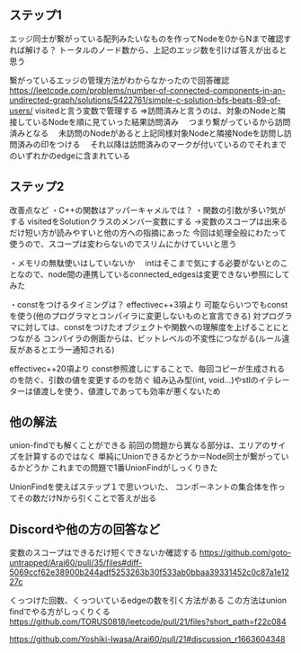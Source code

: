 ## ステップ1
エッジ同士が繋がっている配列みたいなものを作ってNodeを0からNまで確認すれば解ける？
トータルのノード数から、上記のエッジ数を引けば答えが出ると思う

繋がっているエッジの管理方法がわからなかったので回答確認
https://leetcode.com/problems/number-of-connected-components-in-an-undirected-graph/solutions/5422761/simple-c-solution-bfs-beats-89-of-users/
visitedと言う変数で管理する
=>訪問済みと言うのは、対象のNodeと隣接しているNodeを順に見ていった結果訪問済み
　つまり繋がっているから訪問済みとなる
　未訪問のNodeがあると上記同様対象Nodeと隣接Nodeを訪問し訪問済みの印をつける
　それ以降は訪問済みのマークが付いているのでそれまでのいずれかのedgeに含まれている

## ステップ2
改善点など
・C++の関数はアッパーキャメルでは？
・関数の引数が多い?気がする
  visitedをSolutionクラスのメンバー変数にする
  →変数のスコープは出来るだけ短い方が読みやすいと他の方への指摘にあった
   今回は処理全般にわたって使うので、スコープは変わらないのでスリムにかけていいと思う

・メモリの無駄使いはしていないか
　intはそこまで気にする必要がないとのことなので、node間の連携しているconnected_edgesは変更できない参照にしてみた

・constをつけるタイミングは？
  effectivec++3項より
    可能ならいつでもconstを使う(他のプログラマとコンパイラに変更しないものと宣言できる)
    対プログラマに対しては、constをつけたオブジェクトや関数への理解度を上げることにとつながる
    コンパイラの側面からは、ビットレベルの不変性につながる(ルール違反があるとエラー通知される)
  
  effectivec++20項より
    const参照渡しにすることで、毎回コピーが生成されるのを防ぐ、引数の値を変更するのを防ぐ
    組み込み型(int, void...)やstlのイテレーターは値渡しを使う、値渡しであっても効率が悪くないため


## 他の解法
union-findでも解くことができる
前回の問題から異なる部分は、エリアのサイズを計算するのではなく
単純にUnionできるかどうか＝Node同士が繋がっているかどうか
これまでの問題で1番UnionFindがしっくりきた

UnionFindを使えばステップ１で思いついた、
コンポーネントの集合体を作ってその数だけNから引くことで答えが出る

## Discordや他の方の回答など
変数のスコープはできるだけ短くできないか確認する
https://github.com/goto-untrapped/Arai60/pull/35/files#diff-5069ccf62e38900b244adf5253263b30f533ab0bbaa39331452c0c87a1e1227c

くっつけた回数、くっついているedgeの数を引く方法がある
この方法はunion findでやる方がしっくりくる
https://github.com/TORUS0818/leetcode/pull/21/files?short_path=f22c084

https://github.com/Yoshiki-Iwasa/Arai60/pull/21#discussion_r1663604348